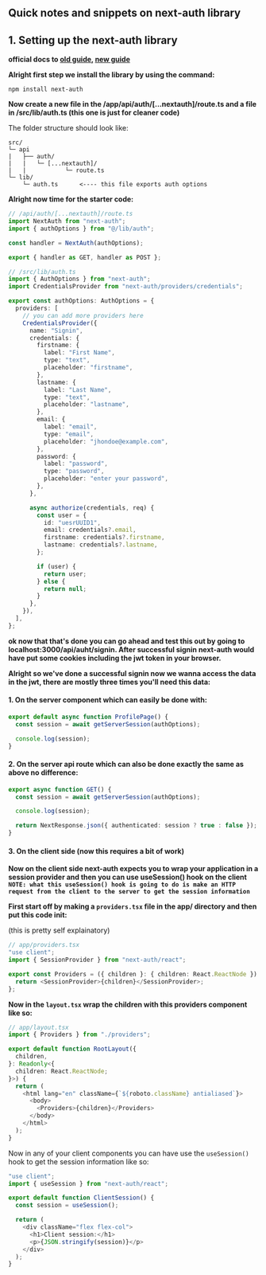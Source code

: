 ## Quick notes and snippets on next-auth library

## 1. Setting up the next-auth library

**official docs to <a href="https://next-auth.js.org/getting-started/example">old guide,</a>
<a href="https://next-auth.js.org/configuration/initialization#route-handlers-app">new guide</a>**

**Alright first step we install the library by using the command:**

```
npm install next-auth
```

**Now create a new file in the /app/api/auth/[...nextauth]/route.ts and a file in /src/lib/auth.ts
(this one is just for cleaner code)**

The folder structure should look like:

```
src/
└─ api
|   ├── auth/
|   |   └─ [...nextauth]/
|   |           └─ route.ts
└─ lib/
    └─ auth.ts      <---- this file exports auth options
```

**Alright now time for the starter code:**

```typescript
// /api/auth/[...nextauth]/route.ts
import NextAuth from "next-auth";
import { authOptions } from "@/lib/auth";

const handler = NextAuth(authOptions);

export { handler as GET, handler as POST };
```

```typescript
// /src/lib/auth.ts
import { AuthOptions } from "next-auth";
import CredentialsProvider from "next-auth/providers/credentials";

export const authOptions: AuthOptions = {
  providers: [
    // you can add more providers here
    CredentialsProvider({
      name: "Signin",
      credentials: {
        firstname: {
          label: "First Name",
          type: "text",
          placeholder: "firstname",
        },
        lastname: {
          label: "Last Name",
          type: "text",
          placeholder: "lastname",
        },
        email: {
          label: "email",
          type: "email",
          placeholder: "jhondoe@example.com",
        },
        password: {
          label: "password",
          type: "password",
          placeholder: "enter your password",
        },
      },

      async authorize(credentials, req) {
        const user = {
          id: "uesrUUID1",
          email: credentials?.email,
          firstname: credentials?.firstname,
          lastname: credentials?.lastname,
        };

        if (user) {
          return user;
        } else {
          return null;
        }
      },
    }),
  ],
};
```

**ok now that that's done you can go ahead and test this out by going to localhost:3000/api/auht/signin.
After successful signin next-auth would have put some cookies including the jwt token in your browser.**

**Alright so we've done a successful signin now we wanna access the data in the jwt, there are mostly
three times you'll need this data:**

#### 1. On the server component which can easily be done with:

```typescript
export default async function ProfilePage() {
  const session = await getServerSession(authOptions);

  console.log(session);
}
```

#### 2. On the server api route which can also be done exactly the same as above no difference:

```typescript
export async function GET() {
  const session = await getServerSession(authOptions);

  console.log(session);

  return NextResponse.json({ authenticated: session ? true : false });
}
```

#### 3. On the client side (now this requires a bit of work)

**Now on the client side next-auth expects you to wrap your application in a session provider and
then you can use useSession() hook on the client**
**`NOTE: what this useSession() hook is going to do is make an HTTP request from the client to the
server to get the session information`**

**First start off by making a `providers.tsx` file in the app/ directory and then put this code init:**

(this is pretty self explainatory)

```typescript
// app/providers.tsx
"use client";
import { SessionProvider } from "next-auth/react";

export const Providers = ({ children }: { children: React.ReactNode }) => {
  return <SessionProvider>{children}</SessionProvider>;
};
```

**Now in the `layout.tsx` wrap the children with this providers component like so:**

```typescript
// app/layout.tsx
import { Providers } from "./providers";

export default function RootLayout({
  children,
}: Readonly<{
  children: React.ReactNode;
}>) {
  return (
    <html lang="en" className={`${roboto.className} antialiased`}>
      <body>
        <Providers>{children}</Providers>
      </body>
    </html>
  );
}
```

Now in any of your client components you can have use the `useSession()` hook to get the session
information like so:

```typescript
"use client";
import { useSession } from "next-auth/react";

export default function ClientSession() {
  const session = useSession();

  return (
    <div className="flex flex-col">
      <h1>Client session:</h1>
      <p>{JSON.stringify(session)}</p>
    </div>
  );
}
```
